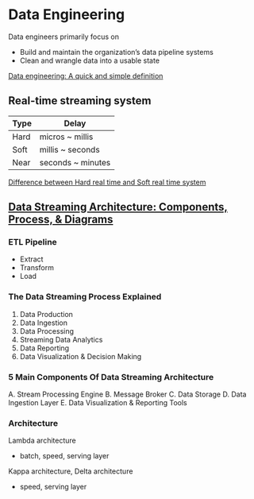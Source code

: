 # Data Engineering

Data engineers primarily focus on
- Build and maintain the organization’s data pipeline systems
- Clean and wrangle data into a usable state

[Data engineering: A quick and simple definition](https://www.oreilly.com/content/data-engineering-a-quick-and-simple-definition)

## Real-time streaming system

| Type | Delay             |
|------|-------------------|
| Hard | micros ~ millis   |
| Soft | millis ~ seconds  |
| Near | seconds ~ minutes |

[Difference between Hard real time and Soft real time system](https://www.geeksforgeeks.org/difference-between-hard-real-time-and-soft-real-time-system/)

## [Data Streaming Architecture: Components, Process, & Diagrams](https://estuary.dev/data-streaming-architecture/)

### ETL Pipeline

- Extract
- Transform
- Load

### The Data Streaming Process Explained

1. Data Production
2. Data Ingestion
3. Data Processing
4. Streaming Data Analytics
5. Data Reporting
6. Data Visualization & Decision Making

### 5 Main Components Of Data Streaming Architecture

A. Stream Processing Engine
B. Message Broker
C. Data Storage
D. Data Ingestion Layer
E. Data Visualization & Reporting Tools

### Architecture

Lambda architecture
- batch, speed, serving layer

Kappa architecture, Delta architecture
- speed, serving layer
